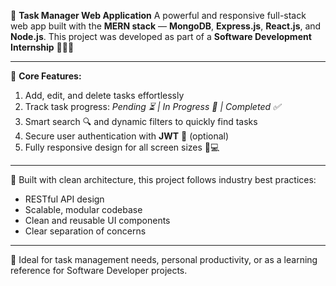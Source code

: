 


🚀 **Task Manager Web Application**
A powerful and responsive full-stack web app built with the **MERN stack** —
**MongoDB**, **Express.js**, **React.js**, and **Node.js**.
This project was developed as part of a **Software Development Internship** 🧑‍💼✨

---

🔧 **Core Features:**
1) Add, edit, and delete tasks effortlessly
2) Track task progress: *Pending ⏳ | In Progress 🔄 | Completed ✅*
3) Smart search 🔍 and dynamic filters to quickly find tasks
4) Secure user authentication with **JWT** 🔐 (optional)
5) Fully responsive design for all screen sizes 📱💻

---

🧠 Built with clean architecture, this project follows industry best practices:

* RESTful API design
* Scalable, modular codebase
* Clean and reusable UI components
* Clear separation of concerns

---

💼 Ideal for task management needs, personal productivity, or as a learning reference for Software Developer projects.

